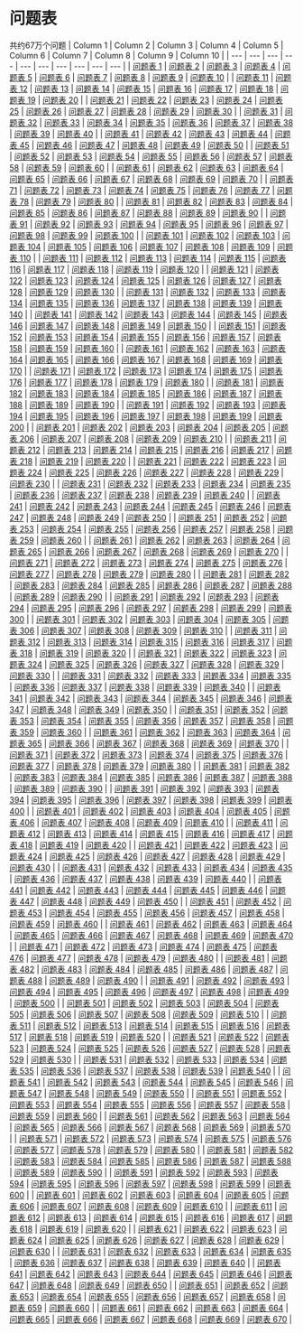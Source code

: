 # 问题表
共约67万个问题
| Column 1 | Column 2 | Column 3 | Column 4 | Column 5 | Column 6 | Column 7 | Column 8 | Column 9 | Column 10 |
| --- | --- | --- | --- | --- | --- | --- | --- | --- | --- |
| [问题表 1](./1.md) | [问题表 2](./2.md) | [问题表 3](./3.md) | [问题表 4](./4.md) | [问题表 5](./5.md) | [问题表 6](./6.md) | [问题表 7](./7.md) | [问题表 8](./8.md) | [问题表 9](./9.md) | [问题表 10](./10.md) |
| [问题表 11](./11.md) | [问题表 12](./12.md) | [问题表 13](./13.md) | [问题表 14](./14.md) | [问题表 15](./15.md) | [问题表 16](./16.md) | [问题表 17](./17.md) | [问题表 18](./18.md) | [问题表 19](./19.md) | [问题表 20](./20.md) |
| [问题表 21](./21.md) | [问题表 22](./22.md) | [问题表 23](./23.md) | [问题表 24](./24.md) | [问题表 25](./25.md) | [问题表 26](./26.md) | [问题表 27](./27.md) | [问题表 28](./28.md) | [问题表 29](./29.md) | [问题表 30](./30.md) |
| [问题表 31](./31.md) | [问题表 32](./32.md) | [问题表 33](./33.md) | [问题表 34](./34.md) | [问题表 35](./35.md) | [问题表 36](./36.md) | [问题表 37](./37.md) | [问题表 38](./38.md) | [问题表 39](./39.md) | [问题表 40](./40.md) |
| [问题表 41](./41.md) | [问题表 42](./42.md) | [问题表 43](./43.md) | [问题表 44](./44.md) | [问题表 45](./45.md) | [问题表 46](./46.md) | [问题表 47](./47.md) | [问题表 48](./48.md) | [问题表 49](./49.md) | [问题表 50](./50.md) |
| [问题表 51](./51.md) | [问题表 52](./52.md) | [问题表 53](./53.md) | [问题表 54](./54.md) | [问题表 55](./55.md) | [问题表 56](./56.md) | [问题表 57](./57.md) | [问题表 58](./58.md) | [问题表 59](./59.md) | [问题表 60](./60.md) |
| [问题表 61](./61.md) | [问题表 62](./62.md) | [问题表 63](./63.md) | [问题表 64](./64.md) | [问题表 65](./65.md) | [问题表 66](./66.md) | [问题表 67](./67.md) | [问题表 68](./68.md) | [问题表 69](./69.md) | [问题表 70](./70.md) |
| [问题表 71](./71.md) | [问题表 72](./72.md) | [问题表 73](./73.md) | [问题表 74](./74.md) | [问题表 75](./75.md) | [问题表 76](./76.md) | [问题表 77](./77.md) | [问题表 78](./78.md) | [问题表 79](./79.md) | [问题表 80](./80.md) |
| [问题表 81](./81.md) | [问题表 82](./82.md) | [问题表 83](./83.md) | [问题表 84](./84.md) | [问题表 85](./85.md) | [问题表 86](./86.md) | [问题表 87](./87.md) | [问题表 88](./88.md) | [问题表 89](./89.md) | [问题表 90](./90.md) |
| [问题表 91](./91.md) | [问题表 92](./92.md) | [问题表 93](./93.md) | [问题表 94](./94.md) | [问题表 95](./95.md) | [问题表 96](./96.md) | [问题表 97](./97.md) | [问题表 98](./98.md) | [问题表 99](./99.md) | [问题表 100](./100.md) |
| [问题表 101](./101.md) | [问题表 102](./102.md) | [问题表 103](./103.md) | [问题表 104](./104.md) | [问题表 105](./105.md) | [问题表 106](./106.md) | [问题表 107](./107.md) | [问题表 108](./108.md) | [问题表 109](./109.md) | [问题表 110](./110.md) |
| [问题表 111](./111.md) | [问题表 112](./112.md) | [问题表 113](./113.md) | [问题表 114](./114.md) | [问题表 115](./115.md) | [问题表 116](./116.md) | [问题表 117](./117.md) | [问题表 118](./118.md) | [问题表 119](./119.md) | [问题表 120](./120.md) |
| [问题表 121](./121.md) | [问题表 122](./122.md) | [问题表 123](./123.md) | [问题表 124](./124.md) | [问题表 125](./125.md) | [问题表 126](./126.md) | [问题表 127](./127.md) | [问题表 128](./128.md) | [问题表 129](./129.md) | [问题表 130](./130.md) |
| [问题表 131](./131.md) | [问题表 132](./132.md) | [问题表 133](./133.md) | [问题表 134](./134.md) | [问题表 135](./135.md) | [问题表 136](./136.md) | [问题表 137](./137.md) | [问题表 138](./138.md) | [问题表 139](./139.md) | [问题表 140](./140.md) |
| [问题表 141](./141.md) | [问题表 142](./142.md) | [问题表 143](./143.md) | [问题表 144](./144.md) | [问题表 145](./145.md) | [问题表 146](./146.md) | [问题表 147](./147.md) | [问题表 148](./148.md) | [问题表 149](./149.md) | [问题表 150](./150.md) |
| [问题表 151](./151.md) | [问题表 152](./152.md) | [问题表 153](./153.md) | [问题表 154](./154.md) | [问题表 155](./155.md) | [问题表 156](./156.md) | [问题表 157](./157.md) | [问题表 158](./158.md) | [问题表 159](./159.md) | [问题表 160](./160.md) |
| [问题表 161](./161.md) | [问题表 162](./162.md) | [问题表 163](./163.md) | [问题表 164](./164.md) | [问题表 165](./165.md) | [问题表 166](./166.md) | [问题表 167](./167.md) | [问题表 168](./168.md) | [问题表 169](./169.md) | [问题表 170](./170.md) |
| [问题表 171](./171.md) | [问题表 172](./172.md) | [问题表 173](./173.md) | [问题表 174](./174.md) | [问题表 175](./175.md) | [问题表 176](./176.md) | [问题表 177](./177.md) | [问题表 178](./178.md) | [问题表 179](./179.md) | [问题表 180](./180.md) |
| [问题表 181](./181.md) | [问题表 182](./182.md) | [问题表 183](./183.md) | [问题表 184](./184.md) | [问题表 185](./185.md) | [问题表 186](./186.md) | [问题表 187](./187.md) | [问题表 188](./188.md) | [问题表 189](./189.md) | [问题表 190](./190.md) |
| [问题表 191](./191.md) | [问题表 192](./192.md) | [问题表 193](./193.md) | [问题表 194](./194.md) | [问题表 195](./195.md) | [问题表 196](./196.md) | [问题表 197](./197.md) | [问题表 198](./198.md) | [问题表 199](./199.md) | [问题表 200](./200.md) |
| [问题表 201](./201.md) | [问题表 202](./202.md) | [问题表 203](./203.md) | [问题表 204](./204.md) | [问题表 205](./205.md) | [问题表 206](./206.md) | [问题表 207](./207.md) | [问题表 208](./208.md) | [问题表 209](./209.md) | [问题表 210](./210.md) |
| [问题表 211](./211.md) | [问题表 212](./212.md) | [问题表 213](./213.md) | [问题表 214](./214.md) | [问题表 215](./215.md) | [问题表 216](./216.md) | [问题表 217](./217.md) | [问题表 218](./218.md) | [问题表 219](./219.md) | [问题表 220](./220.md) |
| [问题表 221](./221.md) | [问题表 222](./222.md) | [问题表 223](./223.md) | [问题表 224](./224.md) | [问题表 225](./225.md) | [问题表 226](./226.md) | [问题表 227](./227.md) | [问题表 228](./228.md) | [问题表 229](./229.md) | [问题表 230](./230.md) |
| [问题表 231](./231.md) | [问题表 232](./232.md) | [问题表 233](./233.md) | [问题表 234](./234.md) | [问题表 235](./235.md) | [问题表 236](./236.md) | [问题表 237](./237.md) | [问题表 238](./238.md) | [问题表 239](./239.md) | [问题表 240](./240.md) |
| [问题表 241](./241.md) | [问题表 242](./242.md) | [问题表 243](./243.md) | [问题表 244](./244.md) | [问题表 245](./245.md) | [问题表 246](./246.md) | [问题表 247](./247.md) | [问题表 248](./248.md) | [问题表 249](./249.md) | [问题表 250](./250.md) |
| [问题表 251](./251.md) | [问题表 252](./252.md) | [问题表 253](./253.md) | [问题表 254](./254.md) | [问题表 255](./255.md) | [问题表 256](./256.md) | [问题表 257](./257.md) | [问题表 258](./258.md) | [问题表 259](./259.md) | [问题表 260](./260.md) |
| [问题表 261](./261.md) | [问题表 262](./262.md) | [问题表 263](./263.md) | [问题表 264](./264.md) | [问题表 265](./265.md) | [问题表 266](./266.md) | [问题表 267](./267.md) | [问题表 268](./268.md) | [问题表 269](./269.md) | [问题表 270](./270.md) |
| [问题表 271](./271.md) | [问题表 272](./272.md) | [问题表 273](./273.md) | [问题表 274](./274.md) | [问题表 275](./275.md) | [问题表 276](./276.md) | [问题表 277](./277.md) | [问题表 278](./278.md) | [问题表 279](./279.md) | [问题表 280](./280.md) |
| [问题表 281](./281.md) | [问题表 282](./282.md) | [问题表 283](./283.md) | [问题表 284](./284.md) | [问题表 285](./285.md) | [问题表 286](./286.md) | [问题表 287](./287.md) | [问题表 288](./288.md) | [问题表 289](./289.md) | [问题表 290](./290.md) |
| [问题表 291](./291.md) | [问题表 292](./292.md) | [问题表 293](./293.md) | [问题表 294](./294.md) | [问题表 295](./295.md) | [问题表 296](./296.md) | [问题表 297](./297.md) | [问题表 298](./298.md) | [问题表 299](./299.md) | [问题表 300](./300.md) |
| [问题表 301](./301.md) | [问题表 302](./302.md) | [问题表 303](./303.md) | [问题表 304](./304.md) | [问题表 305](./305.md) | [问题表 306](./306.md) | [问题表 307](./307.md) | [问题表 308](./308.md) | [问题表 309](./309.md) | [问题表 310](./310.md) |
| [问题表 311](./311.md) | [问题表 312](./312.md) | [问题表 313](./313.md) | [问题表 314](./314.md) | [问题表 315](./315.md) | [问题表 316](./316.md) | [问题表 317](./317.md) | [问题表 318](./318.md) | [问题表 319](./319.md) | [问题表 320](./320.md) |
| [问题表 321](./321.md) | [问题表 322](./322.md) | [问题表 323](./323.md) | [问题表 324](./324.md) | [问题表 325](./325.md) | [问题表 326](./326.md) | [问题表 327](./327.md) | [问题表 328](./328.md) | [问题表 329](./329.md) | [问题表 330](./330.md) |
| [问题表 331](./331.md) | [问题表 332](./332.md) | [问题表 333](./333.md) | [问题表 334](./334.md) | [问题表 335](./335.md) | [问题表 336](./336.md) | [问题表 337](./337.md) | [问题表 338](./338.md) | [问题表 339](./339.md) | [问题表 340](./340.md) |
| [问题表 341](./341.md) | [问题表 342](./342.md) | [问题表 343](./343.md) | [问题表 344](./344.md) | [问题表 345](./345.md) | [问题表 346](./346.md) | [问题表 347](./347.md) | [问题表 348](./348.md) | [问题表 349](./349.md) | [问题表 350](./350.md) |
| [问题表 351](./351.md) | [问题表 352](./352.md) | [问题表 353](./353.md) | [问题表 354](./354.md) | [问题表 355](./355.md) | [问题表 356](./356.md) | [问题表 357](./357.md) | [问题表 358](./358.md) | [问题表 359](./359.md) | [问题表 360](./360.md) |
| [问题表 361](./361.md) | [问题表 362](./362.md) | [问题表 363](./363.md) | [问题表 364](./364.md) | [问题表 365](./365.md) | [问题表 366](./366.md) | [问题表 367](./367.md) | [问题表 368](./368.md) | [问题表 369](./369.md) | [问题表 370](./370.md) |
| [问题表 371](./371.md) | [问题表 372](./372.md) | [问题表 373](./373.md) | [问题表 374](./374.md) | [问题表 375](./375.md) | [问题表 376](./376.md) | [问题表 377](./377.md) | [问题表 378](./378.md) | [问题表 379](./379.md) | [问题表 380](./380.md) |
| [问题表 381](./381.md) | [问题表 382](./382.md) | [问题表 383](./383.md) | [问题表 384](./384.md) | [问题表 385](./385.md) | [问题表 386](./386.md) | [问题表 387](./387.md) | [问题表 388](./388.md) | [问题表 389](./389.md) | [问题表 390](./390.md) |
| [问题表 391](./391.md) | [问题表 392](./392.md) | [问题表 393](./393.md) | [问题表 394](./394.md) | [问题表 395](./395.md) | [问题表 396](./396.md) | [问题表 397](./397.md) | [问题表 398](./398.md) | [问题表 399](./399.md) | [问题表 400](./400.md) |
| [问题表 401](./401.md) | [问题表 402](./402.md) | [问题表 403](./403.md) | [问题表 404](./404.md) | [问题表 405](./405.md) | [问题表 406](./406.md) | [问题表 407](./407.md) | [问题表 408](./408.md) | [问题表 409](./409.md) | [问题表 410](./410.md) |
| [问题表 411](./411.md) | [问题表 412](./412.md) | [问题表 413](./413.md) | [问题表 414](./414.md) | [问题表 415](./415.md) | [问题表 416](./416.md) | [问题表 417](./417.md) | [问题表 418](./418.md) | [问题表 419](./419.md) | [问题表 420](./420.md) |
| [问题表 421](./421.md) | [问题表 422](./422.md) | [问题表 423](./423.md) | [问题表 424](./424.md) | [问题表 425](./425.md) | [问题表 426](./426.md) | [问题表 427](./427.md) | [问题表 428](./428.md) | [问题表 429](./429.md) | [问题表 430](./430.md) |
| [问题表 431](./431.md) | [问题表 432](./432.md) | [问题表 433](./433.md) | [问题表 434](./434.md) | [问题表 435](./435.md) | [问题表 436](./436.md) | [问题表 437](./437.md) | [问题表 438](./438.md) | [问题表 439](./439.md) | [问题表 440](./440.md) |
| [问题表 441](./441.md) | [问题表 442](./442.md) | [问题表 443](./443.md) | [问题表 444](./444.md) | [问题表 445](./445.md) | [问题表 446](./446.md) | [问题表 447](./447.md) | [问题表 448](./448.md) | [问题表 449](./449.md) | [问题表 450](./450.md) |
| [问题表 451](./451.md) | [问题表 452](./452.md) | [问题表 453](./453.md) | [问题表 454](./454.md) | [问题表 455](./455.md) | [问题表 456](./456.md) | [问题表 457](./457.md) | [问题表 458](./458.md) | [问题表 459](./459.md) | [问题表 460](./460.md) |
| [问题表 461](./461.md) | [问题表 462](./462.md) | [问题表 463](./463.md) | [问题表 464](./464.md) | [问题表 465](./465.md) | [问题表 466](./466.md) | [问题表 467](./467.md) | [问题表 468](./468.md) | [问题表 469](./469.md) | [问题表 470](./470.md) |
| [问题表 471](./471.md) | [问题表 472](./472.md) | [问题表 473](./473.md) | [问题表 474](./474.md) | [问题表 475](./475.md) | [问题表 476](./476.md) | [问题表 477](./477.md) | [问题表 478](./478.md) | [问题表 479](./479.md) | [问题表 480](./480.md) |
| [问题表 481](./481.md) | [问题表 482](./482.md) | [问题表 483](./483.md) | [问题表 484](./484.md) | [问题表 485](./485.md) | [问题表 486](./486.md) | [问题表 487](./487.md) | [问题表 488](./488.md) | [问题表 489](./489.md) | [问题表 490](./490.md) |
| [问题表 491](./491.md) | [问题表 492](./492.md) | [问题表 493](./493.md) | [问题表 494](./494.md) | [问题表 495](./495.md) | [问题表 496](./496.md) | [问题表 497](./497.md) | [问题表 498](./498.md) | [问题表 499](./499.md) | [问题表 500](./500.md) |
| [问题表 501](./501.md) | [问题表 502](./502.md) | [问题表 503](./503.md) | [问题表 504](./504.md) | [问题表 505](./505.md) | [问题表 506](./506.md) | [问题表 507](./507.md) | [问题表 508](./508.md) | [问题表 509](./509.md) | [问题表 510](./510.md) |
| [问题表 511](./511.md) | [问题表 512](./512.md) | [问题表 513](./513.md) | [问题表 514](./514.md) | [问题表 515](./515.md) | [问题表 516](./516.md) | [问题表 517](./517.md) | [问题表 518](./518.md) | [问题表 519](./519.md) | [问题表 520](./520.md) |
| [问题表 521](./521.md) | [问题表 522](./522.md) | [问题表 523](./523.md) | [问题表 524](./524.md) | [问题表 525](./525.md) | [问题表 526](./526.md) | [问题表 527](./527.md) | [问题表 528](./528.md) | [问题表 529](./529.md) | [问题表 530](./530.md) |
| [问题表 531](./531.md) | [问题表 532](./532.md) | [问题表 533](./533.md) | [问题表 534](./534.md) | [问题表 535](./535.md) | [问题表 536](./536.md) | [问题表 537](./537.md) | [问题表 538](./538.md) | [问题表 539](./539.md) | [问题表 540](./540.md) |
| [问题表 541](./541.md) | [问题表 542](./542.md) | [问题表 543](./543.md) | [问题表 544](./544.md) | [问题表 545](./545.md) | [问题表 546](./546.md) | [问题表 547](./547.md) | [问题表 548](./548.md) | [问题表 549](./549.md) | [问题表 550](./550.md) |
| [问题表 551](./551.md) | [问题表 552](./552.md) | [问题表 553](./553.md) | [问题表 554](./554.md) | [问题表 555](./555.md) | [问题表 556](./556.md) | [问题表 557](./557.md) | [问题表 558](./558.md) | [问题表 559](./559.md) | [问题表 560](./560.md) |
| [问题表 561](./561.md) | [问题表 562](./562.md) | [问题表 563](./563.md) | [问题表 564](./564.md) | [问题表 565](./565.md) | [问题表 566](./566.md) | [问题表 567](./567.md) | [问题表 568](./568.md) | [问题表 569](./569.md) | [问题表 570](./570.md) |
| [问题表 571](./571.md) | [问题表 572](./572.md) | [问题表 573](./573.md) | [问题表 574](./574.md) | [问题表 575](./575.md) | [问题表 576](./576.md) | [问题表 577](./577.md) | [问题表 578](./578.md) | [问题表 579](./579.md) | [问题表 580](./580.md) |
| [问题表 581](./581.md) | [问题表 582](./582.md) | [问题表 583](./583.md) | [问题表 584](./584.md) | [问题表 585](./585.md) | [问题表 586](./586.md) | [问题表 587](./587.md) | [问题表 588](./588.md) | [问题表 589](./589.md) | [问题表 590](./590.md) |
| [问题表 591](./591.md) | [问题表 592](./592.md) | [问题表 593](./593.md) | [问题表 594](./594.md) | [问题表 595](./595.md) | [问题表 596](./596.md) | [问题表 597](./597.md) | [问题表 598](./598.md) | [问题表 599](./599.md) | [问题表 600](./600.md) |
| [问题表 601](./601.md) | [问题表 602](./602.md) | [问题表 603](./603.md) | [问题表 604](./604.md) | [问题表 605](./605.md) | [问题表 606](./606.md) | [问题表 607](./607.md) | [问题表 608](./608.md) | [问题表 609](./609.md) | [问题表 610](./610.md) |
| [问题表 611](./611.md) | [问题表 612](./612.md) | [问题表 613](./613.md) | [问题表 614](./614.md) | [问题表 615](./615.md) | [问题表 616](./616.md) | [问题表 617](./617.md) | [问题表 618](./618.md) | [问题表 619](./619.md) | [问题表 620](./620.md) |
| [问题表 621](./621.md) | [问题表 622](./622.md) | [问题表 623](./623.md) | [问题表 624](./624.md) | [问题表 625](./625.md) | [问题表 626](./626.md) | [问题表 627](./627.md) | [问题表 628](./628.md) | [问题表 629](./629.md) | [问题表 630](./630.md) |
| [问题表 631](./631.md) | [问题表 632](./632.md) | [问题表 633](./633.md) | [问题表 634](./634.md) | [问题表 635](./635.md) | [问题表 636](./636.md) | [问题表 637](./637.md) | [问题表 638](./638.md) | [问题表 639](./639.md) | [问题表 640](./640.md) |
| [问题表 641](./641.md) | [问题表 642](./642.md) | [问题表 643](./643.md) | [问题表 644](./644.md) | [问题表 645](./645.md) | [问题表 646](./646.md) | [问题表 647](./647.md) | [问题表 648](./648.md) | [问题表 649](./649.md) | [问题表 650](./650.md) |
| [问题表 651](./651.md) | [问题表 652](./652.md) | [问题表 653](./653.md) | [问题表 654](./654.md) | [问题表 655](./655.md) | [问题表 656](./656.md) | [问题表 657](./657.md) | [问题表 658](./658.md) | [问题表 659](./659.md) | [问题表 660](./660.md) |
| [问题表 661](./661.md) | [问题表 662](./662.md) | [问题表 663](./663.md) | [问题表 664](./664.md) | [问题表 665](./665.md) | [问题表 666](./666.md) | [问题表 667](./667.md) | [问题表 668](./668.md) | [问题表 669](./669.md) | [问题表 670](./670.md) |